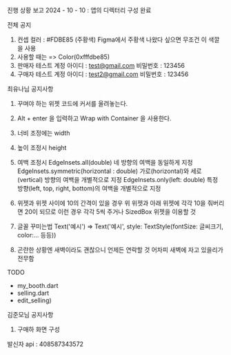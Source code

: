 진행 상황 보고 2024 - 10 - 10 : 앱의 디렉터리 구성 완료

전체 공지
1. 컨셉 컬러 : #FDBE85 (주황색) Figma에서 주황색 나왔다 싶으면 무조건 이 색깔을 사용
2. 사용할 때는 => Color(0xfffdbe85)
3. 판매자 테스트 계정 아이디 : test@gmail.com    비밀번호 : 123456
4. 구매자 테스트 계정 아이디 : test2@gmail.com    비밀번호 : 123456

최유나님 공지사항
1. 꾸며야 하는 위젯 코드에 커서를 올려놓는다.
2. Alt + enter 을 입력하고 Wrap with Container 을 사용한다.
3. 너비 조정에는 width
4. 높이 조정시 height
5. 여백 조정시
   EdgeInsets.all(double)	네 방향의 여백을 동일하게 지정
   EdgeInsets.symmetric(horizontal : double)	가로(horizontal)와 세로(vertical) 방향의 여백을 개별적으로 지정
   EdgeInsets.only(left: double)	특정 방향(left, top, right, bottom)의 여백을 개별적으로 지정

6. 위젯과 위젯 사이에 10의 간격이 있을 경우 위 위젯과 아래 위젯에 각각 10을 줘버리면 20이 되므로 이런 경우 각각 5씩 주거나 SizedBox 위젯을 이용할 것
   
7. 글꼴 꾸미는법 Text('예시')  =>  Text('예시', style: TextStyle(fontSize: 글씨크기, color:... 등등))
8. 곤란한 상황엔 새벽이라도 괜찮으니 언제든 연락할 것 어차피 새벽에 자고 있을리가 전무함

TODO
 - my_booth.dart
 - selling.dart
 - edit_selling)

김준모님 공지사항
1. 구매하 화면 구성

발신자 api : 408587343572